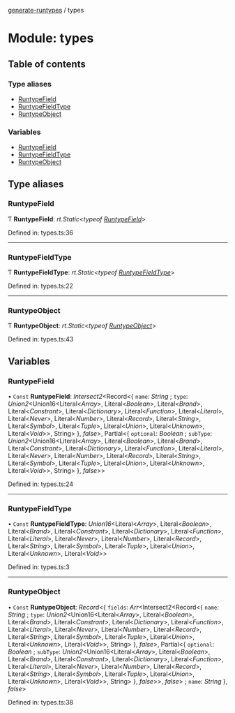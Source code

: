 [generate-runtypes](../README.md) / types

# Module: types

## Table of contents

### Type aliases

- [RuntypeField](types.md#runtypefield)
- [RuntypeFieldType](types.md#runtypefieldtype)
- [RuntypeObject](types.md#runtypeobject)

### Variables

- [RuntypeField](types.md#runtypefield)
- [RuntypeFieldType](types.md#runtypefieldtype)
- [RuntypeObject](types.md#runtypeobject)

## Type aliases

### RuntypeField

Ƭ **RuntypeField**: *rt.Static*<*typeof* [*RuntypeField*](types.md#runtypefield)\>

Defined in: types.ts:36

___

### RuntypeFieldType

Ƭ **RuntypeFieldType**: *rt.Static*<*typeof* [*RuntypeFieldType*](types.md#runtypefieldtype)\>

Defined in: types.ts:22

___

### RuntypeObject

Ƭ **RuntypeObject**: *rt.Static*<*typeof* [*RuntypeObject*](types.md#runtypeobject)\>

Defined in: types.ts:43

## Variables

### RuntypeField

• `Const` **RuntypeField**: *Intersect2*<Record<{ `name`: *String* ; `type`: *Union2*<Union16<Literal<*Array*\>, Literal<*Boolean*\>, Literal<*Brand*\>, Literal<*Constrant*\>, Literal<*Dictionary*\>, Literal<*Function*\>, Literal<*Literal*\>, Literal<*Never*\>, Literal<*Number*\>, Literal<*Record*\>, Literal<*String*\>, Literal<*Symbol*\>, Literal<*Tuple*\>, Literal<*Union*\>, Literal<*Unknown*\>, Literal<*Void*\>\>, String\>  }, *false*\>, Partial<{ `optional`: *Boolean* ; `subType`: *Union2*<Union16<Literal<*Array*\>, Literal<*Boolean*\>, Literal<*Brand*\>, Literal<*Constrant*\>, Literal<*Dictionary*\>, Literal<*Function*\>, Literal<*Literal*\>, Literal<*Never*\>, Literal<*Number*\>, Literal<*Record*\>, Literal<*String*\>, Literal<*Symbol*\>, Literal<*Tuple*\>, Literal<*Union*\>, Literal<*Unknown*\>, Literal<*Void*\>\>, String\>  }, *false*\>\>

Defined in: types.ts:24

___

### RuntypeFieldType

• `Const` **RuntypeFieldType**: *Union16*<Literal<*Array*\>, Literal<*Boolean*\>, Literal<*Brand*\>, Literal<*Constrant*\>, Literal<*Dictionary*\>, Literal<*Function*\>, Literal<*Literal*\>, Literal<*Never*\>, Literal<*Number*\>, Literal<*Record*\>, Literal<*String*\>, Literal<*Symbol*\>, Literal<*Tuple*\>, Literal<*Union*\>, Literal<*Unknown*\>, Literal<*Void*\>\>

Defined in: types.ts:3

___

### RuntypeObject

• `Const` **RuntypeObject**: *Record*<{ `fields`: *Arr*<Intersect2<Record<{ `name`: *String* ; `type`: *Union2*<Union16<Literal<*Array*\>, Literal<*Boolean*\>, Literal<*Brand*\>, Literal<*Constrant*\>, Literal<*Dictionary*\>, Literal<*Function*\>, Literal<*Literal*\>, Literal<*Never*\>, Literal<*Number*\>, Literal<*Record*\>, Literal<*String*\>, Literal<*Symbol*\>, Literal<*Tuple*\>, Literal<*Union*\>, Literal<*Unknown*\>, Literal<*Void*\>\>, String\>  }, *false*\>, Partial<{ `optional`: *Boolean* ; `subType`: *Union2*<Union16<Literal<*Array*\>, Literal<*Boolean*\>, Literal<*Brand*\>, Literal<*Constrant*\>, Literal<*Dictionary*\>, Literal<*Function*\>, Literal<*Literal*\>, Literal<*Never*\>, Literal<*Number*\>, Literal<*Record*\>, Literal<*String*\>, Literal<*Symbol*\>, Literal<*Tuple*\>, Literal<*Union*\>, Literal<*Unknown*\>, Literal<*Void*\>\>, String\>  }, *false*\>\>, *false*\> ; `name`: *String*  }, *false*\>

Defined in: types.ts:38
